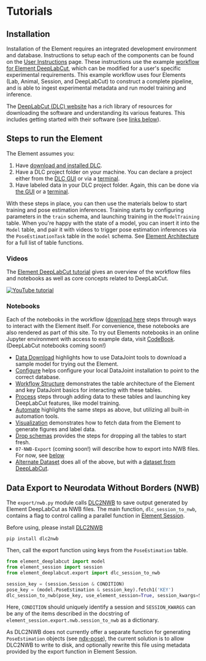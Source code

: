 # Tutorials

## Installation

Installation of the Element requires an integrated development environment and database.
Instructions to setup each of the components can be found on the
[User Instructions](datajoint.com/docs/elements/user-instructions) page.  These
instructions use the example
[workflow for Element DeepLabCut](https://github.com/datajoint/workflow-deeplabcut),
which can be modified for a user's specific experimental requirements.  This example
workflow uses four Elements (Lab, Animal, Session, and DeepLabCut) to construct a
complete pipeline, and is able to ingest experimental metadata and run model training
and inference.

The [DeepLabCut (DLC) website](https://deeplabcut.github.io/DeepLabCut/README.html) has a
rich library of resources for downloading the software and understanding its various
features. This includes getting started with their software (see
[links below](#steps-to-run-the-element)).

## Steps to run the Element

The Element assumes you:

1. Have
   [download and installed DLC](https://deeplabcut.github.io/DeepLabCut/docs/installation.html).
2. Have a DLC project folder on your machine. You can declare a project either
   from the
   [DLC GUI](https://deeplabcut.github.io/DeepLabCut/docs/PROJECT_GUI.html#video-demos-how-to-launch-and-run-the-project-manager-gui)
   or via a
   [terminal](https://deeplabcut.github.io/DeepLabCut/docs/standardDeepLabCut_UserGuide.html#deeplabcut-in-the-terminal).
3. Have labeled data in your DLC project folder. Again, this can be done via
   [the GUI](https://youtu.be/JDsa8R5J0nQ?t=94)
   or a
   [terminal](https://deeplabcut.github.io/DeepLabCut/docs/standardDeepLabCut_UserGuide.html#deeplabcut-in-the-terminal).

With these steps in place, you can then use the materials below to start training
and pose estimation inferences. Training starts by configuring parameters in the
`train` schema, and launching training in the `ModelTraining` table. When you're happy
with the state of a model, you can insert it into the `Model` table, and pair it with
videos to trigger pose estimation inferences via the `PoseEstimationTask` table
in the `model` schema. See [Element Architecture](./concepts/#element-architecture)
for a full list of table functions.

### Videos

The [Element DeepLabCut tutorial](https://www.youtube.com/watch?v=8FDjTuQ52gQ) gives an
overview of the workflow files and notebooks as well as core concepts related to
DeepLabCut.

[![YouTube tutorial](https://img.youtube.com/vi/8FDjTuQ52gQ/0.jpg)](https://www.youtube.com/watch?v=8FDjTuQ52gQ)

### Notebooks

Each of the notebooks in the workflow
([download here](https://github.com/datajoint/workflow-deeplabcut/tree/main/notebooks)
steps through ways to interact with the Element itself. For convenience, these notebooks
are also rendered as part of this site.
To try out Elements
notebooks in an online Jupyter environment with access to example data, visit
[CodeBook](https://codebook.datajoint.io/). (DeepLabCut notebooks coming soon!)

- [Data Download](./00-DataDownload_Optional.ipynb)
   highlights how to use DataJoint tools to download a sample model for trying out the Element.
- [Configure](./01-Configure.ipynb)
   helps configure your local DataJoint installation to point to the correct database.
- [Workflow Structure](./02-WorkflowStructure_Optional.ipynb) demonstrates the table
   architecture of the Element and key DataJoint basics for interacting with these
   tables.
- [Process](./03-Process.ipynb) steps through adding data to these tables and launching
   key DeepLabCut features, like model training.
- [Automate](./04-Automate_Optional.ipynb)
   highlights the same steps as above, but utilizing all built-in automation tools.
- [Visualization](./05-Visualization_Optional.ipynb)
   demonstrates how to fetch data from the Element to generate figures and label data.
- [Drop schemas](./06-Drop_Optional.ipynb)
   provides the steps for dropping all the tables to start fresh.
- `07-NWB-Export` (coming soon!) will describe how to export into NWB files. For now,
  see [below](./#nwb-export)
- [Alternate Dataset](./09-AlternateDataset.ipynb)
   does all of the above, but with a
   [dataset from DeepLabCut](https://github.com/DeepLabCut/DeepLabCut/tree/master/examples/openfield-Pranav-2018-10-30).

## Data Export to Neurodata Without Borders (NWB)

The `export/nwb.py` module calls [DLC2NWB](https://github.com/DeepLabCut/DLC2NWB/) to
save output generated by Element DeepLabCut as NWB files.
The main function, `dlc_session_to_nwb`, contains a flag to control calling a parallel
function in
[Element Session](https://github.com/datajoint/element-session/blob/main/element_session/export/nwb.py).

Before using, please install [DLC2NWB](https://github.com/DeepLabCut/DLC2NWB/)

```console
pip install dlc2nwb
```

Then, call the export function using keys from the `PoseEstimation` table.

```python
from element_deeplabcut import model
from element_session import session
from element_deeplabcut.export import dlc_session_to_nwb

session_key = (session.Session & CONDITION)
pose_key = (model.PoseEstimation & session_key).fetch1('KEY')
dlc_session_to_nwb(pose_key, use_element_session=True, session_kwargs=SESSION_KWARGS)
```

Here, `CONDITION` should uniquely identify a session and `SESSION_KWARGS` can be any of
the items described in the docstring of `element_session.export.nwb.session_to_nwb`
as a dictionary.

As DLC2NWB does not currently offer a separate function for generating `PoseEstimation`
objects (see [ndx-pose](https://github.com/rly/ndx-pose)), the current solution is to
allow DLC2NWB to write to disk, and optionally rewrite this file using metadata provided
by the export function in Element Session.

